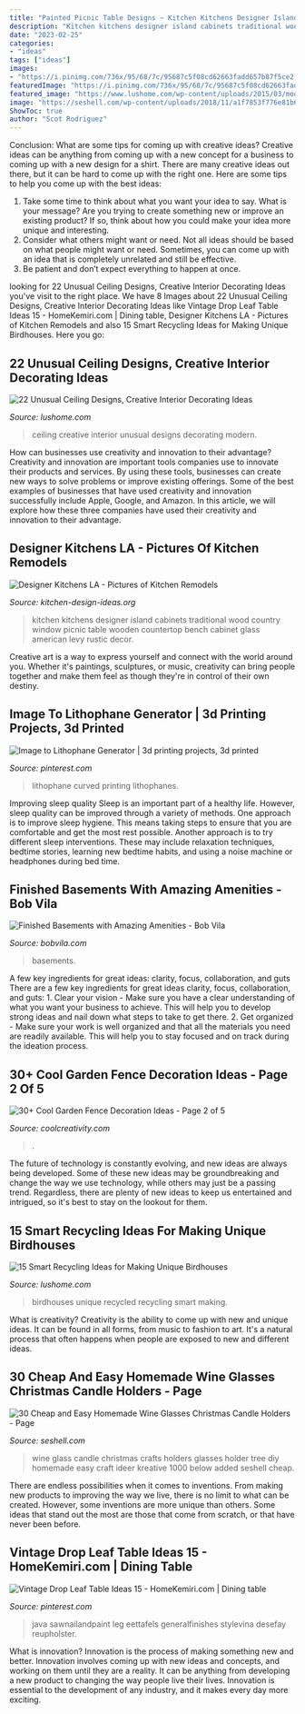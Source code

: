 ```yaml
---
title: "Painted Picnic Table Designs ~ Kitchen Kitchens Designer Island Cabinets Traditional Wood Country Window Picnic Table Wooden Countertop Bench Cabinet Glass American Levy Rustic Decor"
description: "Kitchen kitchens designer island cabinets traditional wood country window picnic table wooden countertop bench cabinet glass american levy rustic decor"
date: "2023-02-25"
categories:
- "ideas"
tags: ["ideas"]
images:
- "https://i.pinimg.com/736x/95/68/7c/95687c5f08cd62663fadd657b87f5ce2.jpg"
featuredImage: "https://i.pinimg.com/736x/95/68/7c/95687c5f08cd62663fadd657b87f5ce2.jpg"
featured_image: "https://www.lushome.com/wp-content/uploads/2015/03/modern-ideas-unusual-ceiling-designs-17.jpg"
image: "https://seshell.com/wp-content/uploads/2018/11/a1f7853f776e81b6976c39cc6bd07331.jpg"
ShowToc: true
author: "Scot Rodriguez"
---
```



Conclusion: What are some tips for coming up with creative ideas?
Creative ideas can be anything from coming up with a new concept for a business to coming up with a new design for a shirt. There are many creative ideas out there, but it can be hard to come up with the right one. Here are some tips to help you come up with the best ideas: 
1) Take some time to think about what you want your idea to say. What is your message? Are you trying to create something new or improve an existing product? If so, think about how you could make your idea more unique and interesting. 
2) Consider what others might want or need. Not all ideas should be based on what people might want or need. Sometimes, you can come up with an idea that is completely unrelated and still be effective. 
3) Be patient and don’t expect everything to happen at once.

	

		
looking for 22 Unusual Ceiling Designs, Creative Interior Decorating Ideas you've visit to the right place. We have 8 Images about 22 Unusual Ceiling Designs, Creative Interior Decorating Ideas like Vintage Drop Leaf Table Ideas 15 - HomeKemiri.com | Dining table, Designer Kitchens LA - Pictures of Kitchen Remodels and also 15 Smart Recycling Ideas for Making Unique Birdhouses. Here you go:
		
    
## 22 Unusual Ceiling Designs, Creative Interior Decorating Ideas

<img loading=lazy src="https://www.lushome.com/wp-content/uploads/2015/03/modern-ideas-unusual-ceiling-designs-17.jpg" onerror="this.onerror=null;this.src='https://tse1.mm.bing.net/th?id=OIP.8lFsMPCyupQFmWmO8ZOOJgAAAA&amp;pid=15.1';" alt="22 Unusual Ceiling Designs, Creative Interior Decorating Ideas">

_Source: lushome.com_

>ceiling creative interior unusual designs decorating modern. 

	

How can businesses use creativity and innovation to their advantage?
Creativity and innovation are important tools companies use to innovate their products and services. By using these tools, businesses can create new ways to solve problems or improve existing offerings. Some of the best examples of businesses that have used creativity and innovation successfully include Apple, Google, and Amazon. In this article, we will explore how these three companies have used their creativity and innovation to their advantage.

    
## Designer Kitchens LA - Pictures Of Kitchen Remodels

<img loading=lazy src="http://www.kitchen-design-ideas.org/images/kitchen-cabinets-traditional-white-182a-dkl017-country-picnic-table-bench-wood-island-top.jpg" onerror="this.onerror=null;this.src='https://tse4.mm.bing.net/th?id=OIP._y6BOb3vug9i6z9QagF6xAHaJ4&amp;pid=15.1';" alt="Designer Kitchens LA - Pictures of Kitchen Remodels">

_Source: kitchen-design-ideas.org_

>kitchen kitchens designer island cabinets traditional wood country window picnic table wooden countertop bench cabinet glass american levy rustic decor. 

	

Creative art is a way to express yourself and connect with the world around you. Whether it's paintings, sculptures, or music, creativity can bring people together and make them feel as though they're in control of their own destiny.

    
## Image To Lithophane Generator | 3d Printing Projects, 3d Printed

<img loading=lazy src="https://i.pinimg.com/736x/95/68/7c/95687c5f08cd62663fadd657b87f5ce2.jpg" onerror="this.onerror=null;this.src='https://tse3.mm.bing.net/th?id=OIP.JLU3C9YK6O3Rlcj9q8CSIQHaI-&amp;pid=15.1';" alt="Image to Lithophane Generator | 3d printing projects, 3d printed">

_Source: pinterest.com_

>lithophane curved printing lithophanes. 

	

Improving sleep quality
Sleep is an important part of a healthy life. However, sleep quality can be improved through a variety of methods. One approach is to improve sleep hygiene. This means taking steps to ensure that you are comfortable and get the most rest possible. Another approach is to try different sleep interventions. These may include relaxation techniques, bedtime stories, learning new bedtime habits, and using a noise machine or headphones during bed time.

    
## Finished Basements With Amazing Amenities - Bob Vila

<img loading=lazy src="https://empire-s3-production.bobvila.com/slides/30285/original/slide_13.jpg?1550175760" onerror="this.onerror=null;this.src='https://tse4.mm.bing.net/th?id=OIP.zx9_7AeucQlUofcgh0SatAHaFX&amp;pid=15.1';" alt="Finished Basements with Amazing Amenities - Bob Vila">

_Source: bobvila.com_

>basements. 

	

A few key ingredients for great ideas: clarity, focus, collaboration, and guts
There are a few key ingredients for great ideas clarity, focus, collaboration, and guts: 1. Clear your vision - Make sure you have a clear understanding of what you want your business to achieve. This will help you to develop strong ideas and nail down what steps to take to get there.
2. Get organized - Make sure your work is well organized and that all the materials you need are readily available. This will help you to stay focused and on track during the ideation process.

    
## 30+ Cool Garden Fence Decoration Ideas - Page 2 Of 5

<img loading=lazy src="https://coolcreativity.com/wp-content/uploads/2016/06/Wheel-Cover-Fence-Flowers.jpg" onerror="this.onerror=null;this.src='https://tse3.mm.bing.net/th?id=OIP.bkbtUYOv1m6INudJ-P4AdAHaJ4&amp;pid=15.1';" alt="30+ Cool Garden Fence Decoration Ideas - Page 2 of 5">

_Source: coolcreativity.com_

>. 

	

The future of technology is constantly evolving, and new ideas are always being developed. Some of these new ideas may be groundbreaking and change the way we use technology, while others may just be a passing trend. Regardless, there are plenty of new ideas to keep us entertained and intrigued, so it's best to stay on the lookout for them.

    
## 15 Smart Recycling Ideas For Making Unique Birdhouses

<img loading=lazy src="http://www.lushome.com/wp-content/uploads/2014/07/recycled-crafts-ideas-handmade-birdhouses-13.jpg" onerror="this.onerror=null;this.src='https://tse4.mm.bing.net/th?id=OIP.JwhIUvQwCBPpYyopN5PZ8AAAAA&amp;pid=15.1';" alt="15 Smart Recycling Ideas for Making Unique Birdhouses">

_Source: lushome.com_

>birdhouses unique recycled recycling smart making. 

	

What is creativity?
Creativity is the ability to come up with new and unique ideas. It can be found in all forms, from music to fashion to art. It's a natural process that often happens when people are exposed to new and different ideas.

    
## 30 Cheap And Easy Homemade Wine Glasses Christmas Candle Holders - Page

<img loading=lazy src="https://seshell.com/wp-content/uploads/2018/11/a1f7853f776e81b6976c39cc6bd07331.jpg" onerror="this.onerror=null;this.src='https://tse3.mm.bing.net/th?id=OIP.Y153GR8jYOSbYJNIzUY_qAHaJ4&amp;pid=15.1';" alt="30 Cheap and Easy Homemade Wine Glasses Christmas Candle Holders - Page">

_Source: seshell.com_

>wine glass candle christmas crafts holders glasses holder tree diy homemade easy craft ideer kreative 1000 below added seshell cheap. 

	

There are endless possibilities when it comes to inventions. From making new products to improving the way we live, there is no limit to what can be created. However, some inventions are more unique than others. Some ideas that stand out the most are those that come from scratch, or that have never been before.

    
## Vintage Drop Leaf Table Ideas 15 - HomeKemiri.com | Dining Table

<img loading=lazy src="https://i.pinimg.com/736x/3e/4a/f8/3e4af8093638f747d328fe2439559f0e.jpg" onerror="this.onerror=null;this.src='https://tse3.mm.bing.net/th?id=OIP.zo5z3IPiAeO2Q0o4B8HYEwHaLI&amp;pid=15.1';" alt="Vintage Drop Leaf Table Ideas 15 - HomeKemiri.com | Dining table">

_Source: pinterest.com_

>java sawnailandpaint leg eettafels generalfinishes stylevina desefay reupholster. 

	

What is innovation?
Innovation is the process of making something new and better. Innovation involves coming up with new ideas and concepts, and working on them until they are a reality. It can be anything from developing a new product to changing the way people live their lives. Innovation is essential to the development of any industry, and it makes every day more exciting.

